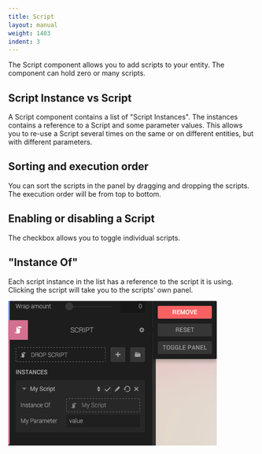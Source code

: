 ```yaml
---
title: Script
layout: manual
weight: 1403
indent: 3
---
```

The Script component allows you to add scripts to your entity. The component can hold zero or many scripts.

## Script Instance vs Script

A Script component contains a list of "Script Instances". The instances contains a reference to a Script and some parameter values. This allows you to re-use a Script several times on the same or on different entities, but with different parameters.

## Sorting and execution order

You can sort the scripts in the panel by dragging and dropping the scripts. The execution order will be from top to bottom.

## Enabling or disabling a Script

The checkbox allows you to toggle individual scripts.

## "Instance Of"

Each script instance in the list has a reference to the script it is using. Clicking the script will take you to the scripts' own panel.

![Script component panel](script-panel.png)